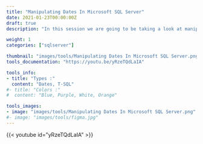 ```yaml
---
title: "Manipulating Dates In Microsoft SQL Server"
date: 2021-01-23T00:00:00Z
draft: true
description: "In this session we are going to be taking a look at manipulating dates in Microsoft SQL Server and also exploring the pitfalls of using the between operator when comparing dates."

weight: 1
categories: ["sqlserver"]

thumbnail: "images/tools/Manipulating Dates In Microsoft SQL Server.png"
tools_documentation: "https://youtu.be/yRzeTQdLaIA"

tools_info:
- title: "Types :"
  content: "Dates, T-SQL"
#- title: "Colors :"
#  content: "Blue, Purple, White, Orange"

tools_images:
- image: "images/tools/Manipulating Dates In Microsoft SQL Server.png"
#- image: "images/tools/figma.jpg"
---
```


{{< youtube id="yRzeTQdLaIA" >}}